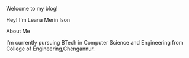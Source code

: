  Welcome to my blog!

Hey! I'm Leana Merin Ison

About Me

I'm currently pursuing BTech in Computer Science and Engineering from College of Engineering,Chengannur.

